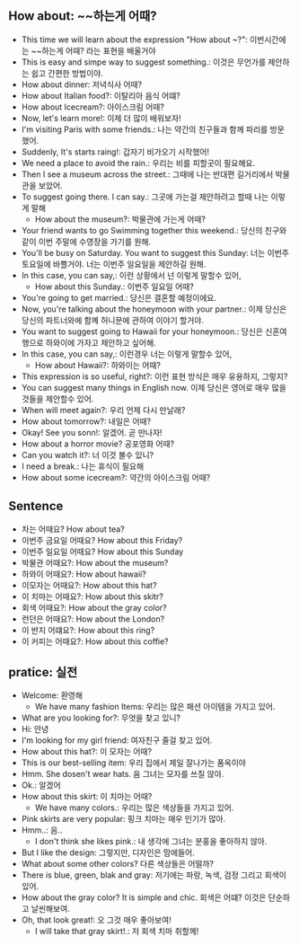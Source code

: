 ## How about: ~~하는게 어때?
- This time we will learn about the expression "How about ~?": 이번시간에는 ~~하는게 어때? 라는 표현을 배울거야
- This is easy and simpe way to suggest something.: 이것은 무언가를 제안하는 쉽고 간편한 방법이야.
- How about dinner: 저녁식사 어때?
- How about Italian food?: 이탈리아 음식 어떄?
- How about Icecream?: 아이스크림 어때?
- Now, let's learn more!: 이제 더 많이 배워보자!
- I'm visiting Paris with some friends.: 나는 약간의 친구들과 함께 파리를 방문했어.
- Suddenly, It's starts raing!: 갑자기 비가오기 시작했어!
- We need a place to avoid the rain.: 우리는 비를 피할곳이 필요해요.
- Then I see a museum across the street.: 그때에 나는 반대편 길거리에서 박물관을 보았어.
- To suggest going there. I can say.: 그곳에 가는걸 제안하려고 할때 나는 이렇게 말해
    - How about the museum?: 박물관에 가는게 어때?
- Your friend wants to go Swimming together this weekend.: 당신의 친구와 같이 이번 주말에 수영장을 가기를 원해.
- You'll be busy on Saturday. You want to suggest this Sunday: 너는 이번주 토요일에 바쁠거야. 너는 이번주 일요일을 제안하길 원해.
- In this case, you can say,: 이런 상황에서 넌 이렇게 말할수 있어,
    - How about this Sunday.: 이번주 일요일 어때?
- You're going to get married.: 당신은 결혼할 예정이에요.
- Now, you're talking about the honeymoon with your partner.: 이제 당신은 당신의 파트너와에 함꼐 허니문에 관하여 이야기 할거야.
- You want to suggest going to Hawaii for your honeymoon.: 당신은 신혼여행으로 하와이에 가자고 제안하고 싶어해.
- In this case, you can say,: 이런경우 너는 이렇게 말할수 있어,
    - How about Hawaii?: 하와이는 어때?
- This expression is so useful, right?: 이런 표현 방식은 매우 유용하지, 그렇지?
- You can suggest many things in English now. 이제 당신은 영어로 매우 많을것들을 제안할수 있어.
- When will meet again?: 우리 언제 다시 만날래?
- How about tomorrow?: 내일은 어때?
- Okay! See you sonn!: 알겠어. 곧 만나자!
- How about a horror movie? 공포영화 어때?
- Can you watch it?: 너 이것 볼수 있니?
- I need a break.: 나는 휴식이 필요해
- How about some icecream?: 약간의 아이스크림 어때?

## Sentence
- 차는 어때요? How about tea?
- 이번주 금요일 어때요? How about this Friday?
- 이번주 일요일 어때요? How about this Sunday 
- 박물관 어때요?: How about the museum?
- 하와이 어때요?: How about hawaii?
- 이모자는 어때요?: How about this hat?
- 이 치마는 어때요?: How about this skitr?
- 회색 어때요?: How about the gray color?
- 런던은 어때요?: How about the London?
- 이 반지 어떄요?: How about this ring?
- 이 커피는 어때요?: How about this coffie?

## pratice: 실전
- Welcome: 환영해
    - We have many fashion Items: 우리는 많은 패션 아이템을 가지고 있어.
- What are you looking for?: 무엇을 찾고 있니?
- Hi: 안녕
- I'm looking for my girl friend: 여자친구 줄걸 찾고 있어.
- How about this hat?: 이 모자는 어때?
- This is our best-selling item: 우리 집에서 제일 잘나가는 품옥이야
- Hmm. She dosen't wear hats. 음 그녀는 모자를 쓰질 않아.
- Ok.: 알겠어
- How about this skirt: 이 치마는 어때?
    -  We have many colors.: 우리는 많은 색상들을 가지고 있어.
- Pink skirts are very popular: 핑크 치마는 매우 인기가 많아.
- Hmm..: 음..
    - I don't think she likes pink.: 내 생각에 그녀는 분홍을 좋아하지 않아.
- But I like the design: 그렇지만, 디자인은 맘에들어.
- What about some other colors? 다른 색상들은 어떨까?
- There is blue, green, blak and gray: 저기에는 파랑, 녹색, 검정 그리고 회색이 있어.
- How about the gray color? It is simple and chic. 회색은 어떄? 이것은 단순하고 날씬해보여.
- Oh, that look great!: 오 그것 매우 좋아보여!
    - I will take that gray skirt!.: 저 회색 치마 취할께!
